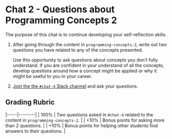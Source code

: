 # Chat 2 - Questions about Programming Concepts 2

The purpose of this chat is to continue developing your self-reflection skills.

1. After going through the content in `programming-concepts-2`, write out two questions you have related to any of the concepts presented.

    Use this opportunity to ask questions about concepts you don't fully understand. If you are confident in your understand of all the concepts, develop questions around how a concept might be applied or why it might be useful to you in your career.

1. [Join the the `#chat-4` Slack channel][1] and ask your questions.

## Grading Rubric

|-----|--------|
| 100% | Two questions asked in `#chat-4` related to the content in `programming-concepts-2`. |
| +10% | Bonus points for asking more than 2 questions. |
| +10% | Bonus points for helping other students find answers to their questions. |

[//]: # (References)
[1]: https://itp175fa18.slack.com/messages/CD4JP74G6